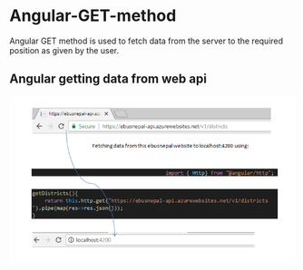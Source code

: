# Angular-GET-method
Angular GET method is used to fetch data from the server to the required position as given by the user.
## Angular getting data from web api
![alt text](https://raw.githubusercontent.com/aadarshasubedi/Angular-GET-method/development/pic1.png)
